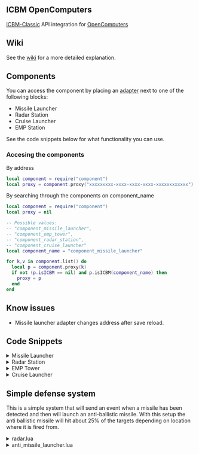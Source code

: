 ## ICBM OpenComputers
[ICBM-Classic](https://www.curseforge.com/minecraft/mc-mods/icbm-classic) API integration for [OpenComputers](https://www.curseforge.com/minecraft/mc-mods/opencomputers)

## Wiki
See the [wiki](https://github.com/ArjanSeijs/OC_ICBM_Addon/wiki) for a more detailed explanation.

## Components
You can access the component by placing an [adapter](https://ocdoc.cil.li/block:adapter)  next to one of the following blocks:
- Missile Launcher
- Radar Station
- Cruise Launcher
- EMP Station

See the code snippets below for what functionality you can use.

### Accesing the components
By address

```lua
local component = require("component")
local proxy = component.proxy("xxxxxxxxx-xxxx-xxxx-xxxx-xxxxxxxxxxxx")
```

By searching through the components on component_name
```lua
local component = require("component")
local proxy = nil

-- Possible values: 
-- "component_missile_launcher", 
-- "component_emp_tower",
-- "component_radar_station", 
-- "component_cruise_launcher"
local component_name = "component_missile_launcher" 

for k,v in component.list() do
  local p = component.proxy(k)
  if not (p.isICBM == nil) and p.isICBM(component_name) then
    proxy = p
  end
end
```
 
## Know issues
- Missile launcher adapter changes address after save reload.



## Code Snippets
<details>
  <summary>Missile Launcher</summary> 
 
```lua
local serialization = require("serialization")
local component = require("component")
local adress = "xxxxxxxxx-xxxx-xxxx-xxxx-xxxxxxxxxxxx" -- Put adress of the launcher here
 
-- Get the Launcher Component
local proxy = component.proxy(adress)
proxy.setTargetPos(math.random(100) + 320, math.random() + 350)
proxy.setDetonationHeight(math.random(150))
proxy.setFrequency(math.random(100))
proxy.setLockHeight(math.random(100))
 
print("Target location set to:")
print(serialization.serialize(proxy.getTargetPos()))
 
print("Target height set to:")
--print(proxy.getDetonationHeight())
 
print("Lock height is set to:")
print(proxy.getLockHeight())
 
print("Missile inaccuaracy is:")
print(proxy.getInaccuary())
 
print("Missile frequency is set to")
print(proxy.getFrequency())
 
if proxy.containsMissile() then
  print("Missile found, launching missile!")
  print(proxy.launchMissile()) -- Wil return true if sucess false otherwise
else
  print("Missile silo empty!")
end
```

</details>

<details>
  <summary>Radar Station</summary> 

```lua
local serialization = require("serialization")
local component = require("component")
local adress = "xxxxxxxxx-xxxx-xxxx-xxxx-xxxxxxxxxxxx" -- Put adress of the radar station here

-- Get the proxy
local proxy = component.proxy(adress)
proxy.setAlarmRange(math.random(100)+400)
proxy.setSafetyRange(math.random(100)+300)
proxy.setFrequency(math.random(100))
 
print("The alarm range is")
print(proxy.getAlarmRange())
 
print("The safety range is")
print(proxy.getSafetyRange())
 
print("The frequency is")
print(proxy.getFrequency())
 
print("Incoming missiles")
print(serialization.serialize(proxy.getIncomingMissiles())) 
-- {
--  {uuid:"xxxxxxxxx-xxxx-xxxx-xxxx-xxxxxxxxxxxx", x: 10 y: 100, z : 10},
--  {uuid:"xxxxxxxxx-xxxx-xxxx-xxxx-xxxxxxxxxxxx", x: 20 y: 140, z : 20}
-- }
```

</details>

<details>
  <summary>EMP Tower</summary> 
 
```lua
local serialization = require("serialization")
local component = require("component")
local adress = "xxxxxxxxx-xxxx-xxxx-xxxx-xxxxxxxxxxxx" -- Put adress of the EMP Tower here
 
-- Get the proxy
local proxy = component.proxy(adress)
proxy.setRadius(math.random(200)+300)
proxy.setMode(math.random(4)-1)
 
print("The current mode is:")
print(proxy.getMode())
 
print("The current radius is:")
print(proxy.getRadius())
 
print("Activating the emp:")
if proxy.isReady() then
    print(proxy.launch())
end
```

</details>

<details>
  <summary>Cruise Launcher</summary> 
 
```lua
local serialization = require("serialization")
local component = require("component")
local adress = "xxxxxxxxx-xxxx-xxxx-xxxx-xxxxxxxxxxxx" -- Put adress of the cruise launcher here
       
-- Get the proxy
local proxy = component.proxy(adress)
proxy.setTargetPos(math.random(100) + 320, math.random(20) + 70, math.random(100) + 400)
proxy.setFrequency(math.random(100))
 
print("Target location set to:")
print(serialization.serialize(proxy.getTargetPos()))
 
print("The frequency is")
print(proxy.getFrequency())
 
os.sleep(3)
 
if proxy.canLaunch() then
  print("Can launch mssile!")
  print(proxy.launch())
else
  print("Missile cannot be lanched")
end
```

</details>

## Simple defense system
This is a simple system that will send an event when a missile has been detected and then will launch an anti-ballistic missile.
With this setup the anti ballistic missile will hit about 25% of the targets depending on location where it is fired from.

<details>
  <summary>radar.lua</summary> 
 
```lua
local serialization = require("serialization")
local component = require("component")
local comp = require("computer")
local thread = require("thread")
local table = require("table")
 
local adress = "xxxxxxxxx-xxxx-xxxx-xxxx-xxxxxxxxxxxx" -- Put adress of the radar station here
 
-- Get the Launcher Component
local radar = component.proxy(adress)
local detected_missiles = {}
 
local function contains(uuid, list)
  for index, value in ipairs(list) do
    if value.UUID == uuid then
      return true
    end
  end
  return false
end
 
local function loop()
  local missiles = radar.getMissiles()
  local new_missiles = {}
   
  for index, value in ipairs(missiles) do
    if detected_missiles[value.UUID] == nil then
      detected_missiles[value.UUID] = value
      table.insert(new_missiles, value)
      comp.pushSignal("missile_detected", value)
    end
  end
   
  for key, detected_missile in pairs(detected_missiles) do
    if not contains(key, missiles) then
      detected_missiles[key] = nil
      comp.pushSignal("missile_lost", key)
    end
  end
   
end
 
local t = thread.create(function(a, b)
  while true do
    loop()
    os.sleep()
  end
end)
t:detach()
```
</details>

<details>
  <summary>anti_missile_launcher.lua</summary> 

```lua
local serialization = require("serialization")
local component = require("component")
local event = require("event")

local adress = "xxxxxxxxx-xxxx-xxxx-xxxx-xxxxxxxxxxxx" -- Put adress of the missile launcher here
 
-- Get the proxy
local proxy = component.proxy(adresses.missile_launcher)
 
print("Waiting for incoming missiles")
while true do
  local _, missile = event.pull("missile_detected")
  print("Found missile: " .. serialization.serialize(missile))
  proxy.setDetonationHeight(missile.y)
  proxy.launch(missile.x, missile.z)
  event.pull("missile_lost")
  os.sleep()
end
```
</details>
